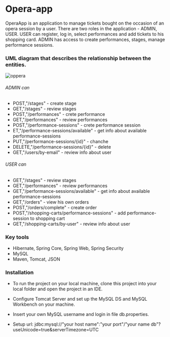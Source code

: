 # Opera-app

OperaApp is an application to manage tickets bought on the occasion of an opera session by a user.
There are two roles in the application - ADMIN, USER.
USER can register, log in, select performances and add tickets to his shopping card.
ADMIN has access to create performances, stages, manage performance sessions.

### UML diagram that describes the relationship between the entities.
![oppera](https://user-images.githubusercontent.com/55792704/124586055-a9ae5a00-de5e-11eb-85e5-66570a4a4dc7.png)

###### ADMIN can
- POST,"/stages" - create stage
- GET,"/stages" - review stages
- POST,"/performances" - crete performance
- GET,"/performances" - review performances
- POST,"/performance-sessions" - crete performance session
- ET,"/performance-sessions/available" - get info about available performance-sessions
- PUT,"/performance-sessions/{id}" - chanche
- DELETE,"/performance-sessions/{id}" - delete
- GET,"/users/by-email" - review info about user


###### USER can
- GET,"/stages" - review stages
- GET,"/performances" - review performances
- GET,"/performance-sessions/available" - get info about available performance-sessions
- GET,"/orders" - view his own orders
- POST,"/orders/complete" - create order
- POST,"/shopping-carts/performance-sessions" - add performance-session to shopping cart
- GET,"/shopping-carts/by-user" - review info about user

### Key tools
+ Hibernate, Spring Core, Spring Web, Spring Security
+ MySQL
+ Maven, Tomcat, JSON

### Installation
+ To run the project on your local machine, clone this project into your local folder and open the project in an IDE.

+ Configure Tomcat Server and set up the MySQL DS and MySQL Workbench on your machine.

+ Insert your own MySQL username and login in file db.properties.

+ Setup url: jdbc:mysql://"your host name":"your port"/"your name db"?useUnicode=true&serverTimezone=UTC